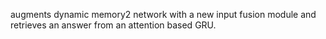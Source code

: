 augments dynamic memory2
network with a new input fusion module and retrieves an answer from an attention based GRU.
